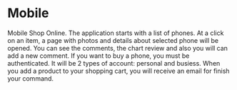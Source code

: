 # Mobile

Mobile Shop Online. The application starts with a list of phones. At a click on an item, a page with photos and details about selected phone will be opened. You can see the comments, the chart review and also you will can add a new comment. If you want to buy a phone, you must be authenticated. It will be 2 types of account: personal and busiess. When you add a product to your shopping cart, you will receive an email for finish your command.
